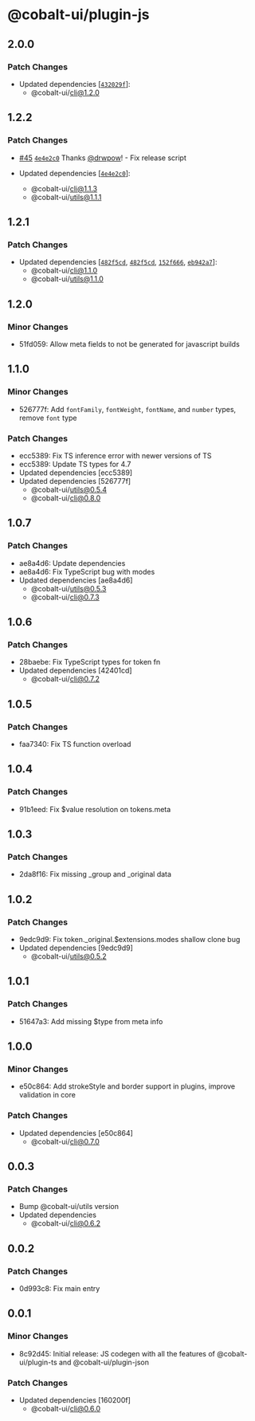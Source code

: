 # @cobalt-ui/plugin-js

## 2.0.0

### Patch Changes

- Updated dependencies [[`432029f`](https://github.com/drwpow/cobalt-ui/commit/432029f78130bec264fbdb26e83a6980fb923b0e)]:
  - @cobalt-ui/cli@1.2.0

## 1.2.2

### Patch Changes

- [#45](https://github.com/drwpow/cobalt-ui/pull/45) [`4e4e2c0`](https://github.com/drwpow/cobalt-ui/commit/4e4e2c03ed0750306633fe757396733b8f6db385) Thanks [@drwpow](https://github.com/drwpow)! - Fix release script

- Updated dependencies [[`4e4e2c0`](https://github.com/drwpow/cobalt-ui/commit/4e4e2c03ed0750306633fe757396733b8f6db385)]:
  - @cobalt-ui/cli@1.1.3
  - @cobalt-ui/utils@1.1.1

## 1.2.1

### Patch Changes

- Updated dependencies [[`482f5cd`](https://github.com/drwpow/cobalt-ui/commit/482f5cd4dfd7dd5bf71b64ae1f103322e6709717), [`482f5cd`](https://github.com/drwpow/cobalt-ui/commit/482f5cd4dfd7dd5bf71b64ae1f103322e6709717), [`152f666`](https://github.com/drwpow/cobalt-ui/commit/152f66661de125e1c4b9d872794bbcff8b51de8f), [`eb942a7`](https://github.com/drwpow/cobalt-ui/commit/eb942a7c50a7afd48e73c0f652f34f71f01db68f)]:
  - @cobalt-ui/cli@1.1.0
  - @cobalt-ui/utils@1.1.0

## 1.2.0

### Minor Changes

- 51fd059: Allow meta fields to not be generated for javascript builds

## 1.1.0

### Minor Changes

- 526777f: Add `fontFamily`, `fontWeight`, `fontName`, and `number` types, remove `font` type

### Patch Changes

- ecc5389: Fix TS inference error with newer versions of TS
- ecc5389: Update TS types for 4.7
- Updated dependencies [ecc5389]
- Updated dependencies [526777f]
  - @cobalt-ui/utils@0.5.4
  - @cobalt-ui/cli@0.8.0

## 1.0.7

### Patch Changes

- ae8a4d6: Update dependencies
- ae8a4d6: Fix TypeScript bug with modes
- Updated dependencies [ae8a4d6]
  - @cobalt-ui/utils@0.5.3
  - @cobalt-ui/cli@0.7.3

## 1.0.6

### Patch Changes

- 28baebe: Fix TypeScript types for token fn
- Updated dependencies [42401cd]
  - @cobalt-ui/cli@0.7.2

## 1.0.5

### Patch Changes

- faa7340: Fix TS function overload

## 1.0.4

### Patch Changes

- 91b1eed: Fix $value resolution on tokens.meta

## 1.0.3

### Patch Changes

- 2da8f16: Fix missing \_group and \_original data

## 1.0.2

### Patch Changes

- 9edc9d9: Fix token.\_original.$extensions.modes shallow clone bug
- Updated dependencies [9edc9d9]
  - @cobalt-ui/utils@0.5.2

## 1.0.1

### Patch Changes

- 51647a3: Add missing $type from meta info

## 1.0.0

### Minor Changes

- e50c864: Add strokeStyle and border support in plugins, improve validation in core

### Patch Changes

- Updated dependencies [e50c864]
  - @cobalt-ui/cli@0.7.0

## 0.0.3

### Patch Changes

- Bump @cobalt-ui/utils version
- Updated dependencies
  - @cobalt-ui/cli@0.6.2

## 0.0.2

### Patch Changes

- 0d993c8: Fix main entry

## 0.0.1

### Minor Changes

- 8c92d45: Initial release: JS codegen with all the features of @cobalt-ui/plugin-ts and @cobalt-ui/plugin-json

### Patch Changes

- Updated dependencies [160200f]
  - @cobalt-ui/cli@0.6.0
